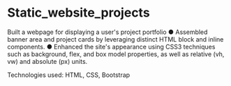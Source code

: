 # Static_website_projects

Built a webpage for displaying a user's project portfolio
● Assembled banner area and project cards by leveraging distinct HTML block and inline components.
● Enhanced the site's appearance using CSS3 techniques such as background, flex, and box model
properties, as well as relative (vh, vw) and absolute (px) units.


Technologies used: HTML, CSS, Bootstrap
